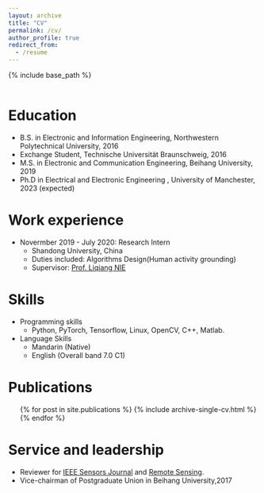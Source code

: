 ```yaml
---
layout: archive
title: "CV"
permalink: /cv/
author_profile: true
redirect_from:
  - /resume
---
```


{% include base_path %}
<br>
<br>

Education
======
* B.S. in Electronic and Information Engineering, Northwestern Polytechnical University, 2016
* Exchange Student, Technische Universität Braunschweig, 2016
* M.S. in Electronic and Communication Engineering, Beihang University, 2019
* Ph.D in Electrical and Electronic Engineering , University of Manchester, 2023 (expected)

Work experience
======
* Novermber 2019 - July 2020: Research Intern
  * Shandong University, China
  * Duties included: Algorithms Design(Human activity grounding)
  * Supervisor: [Prof. Liqiang NIE](https://liqiangnie.github.io/)

Skills
======
* Programming skills
  * Python, PyTorch, Tensorflow, Linux, OpenCV, C++, Matlab.
* Language Skills
  * Mandarin (Native)
  * English (Overall band 7.0 C1)

Publications
======
  <ul>{% for post in site.publications %}
    {% include archive-single-cv.html %}
  {% endfor %}</ul>

  
Service and leadership
======
* Reviewer for [IEEE Sensors Journal](https://ieeexplore.ieee.org/xpl/RecentIssue.jsp?punumber=7361)  and [Remote Sensing](https://www.mdpi.com/journal/remotesensing).
* Vice-chairman of Postgraduate Union in Beihang University,2017
